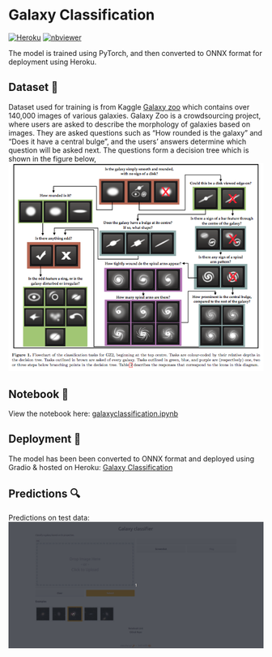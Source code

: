 
# Galaxy Classification
[![Heroku](https://heroku-badge.herokuapp.com/?app=galaxyclassification)](https://galaxyclassification.herokuapp.com/)
[![nbviewer](https://raw.githubusercontent.com/jupyter/design/master/logos/Badges/nbviewer_badge.svg)](https://nbviewer.org/github/kingjuno/Galaxy-Classification/blob/master/notebook/galaxy_zoo_checkpoint.ipynb?flush_cache=true)


The model is trained using PyTorch, and then converted to ONNX format for deployment using Heroku.


## Dataset 📂
Dataset used for training is from Kaggle [Galaxy zoo](https://www.kaggle.com/c/galaxy-zoo-the-galaxy-challenge/data) which contains over 140,000 images of various galaxies. Galaxy Zoo is a crowdsourcing project, where users are asked to describe the morphology of galaxies based on images. They are asked questions such as “How rounded is the galaxy” and “Does it have a central bulge”, and the users’ answers determine which question will be asked next. The questions form a decision tree which is shown in the figure below, <br>
![](assets/2022-02-11-12-21-40.png)


## Notebook 📒
View the notebook here: [galaxyclassification.ipynb](https://nbviewer.org/github/kingjuno/Galaxy-Classification/blob/master/notebook/galaxy_zoo_checkpoint.ipynb)



## Deployment 🚀
The model has been been converted to ONNX format and deployed using Gradio & hosted on Heroku: [Galaxy Classification](https://galaxyclassification.herokuapp.com/)


## Predictions 🔍
Predictions on test data:
![samplepred](assets/classification.gif)